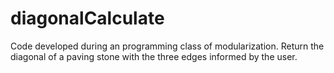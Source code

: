 # diagonalCalculate
Code developed during an programming class of modularization. Return the diagonal of a paving stone with the three edges informed by the user.
